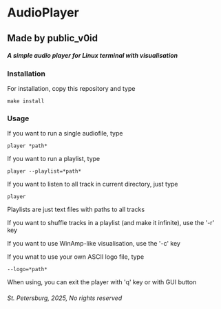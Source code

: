 # AudioPlayer
## Made by public_v0id
##### A simple audio player for Linux terminal with visualisation
### Installation

For installation, copy this repository and type

    make install

### Usage

If you want to run a single audiofile, type 

    player *path*

If you want to run a playlist, type 

    player --playlist=*path*

If you want to listen to all track in current directory, just type

    player

Playlists are just text files with paths to all tracks

If you want to shuffle tracks in a playlist (and make it infinite), use the '-r' key

If you want to use WinAmp-like visualisation, use the '-c' key

If you wnat to use your own ASCII logo file, type 

    --logo=*path*

When using, you can exit the player with 'q' key or with GUI button

###### St. Petersburg, 2025, No rights reserved
